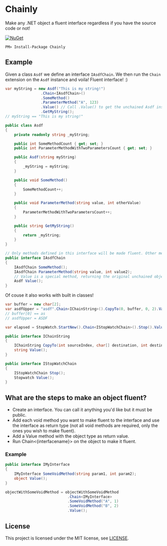 # Chainly
Make any .NET object a fluent interface regardless if you have the source code or not!

[![NuGet](https://img.shields.io/nuget/v/Chainly.svg)](https://www.nuget.org/packages/Chainly)

``PM> Install-Package Chainly``

## Example

Given a class `Asdf` we define an interface `IAsdfChain`. We then run the `Chain` extension on the `Asdf` instance and voila! Fluent interface! :) 

```csharp
var myString = new Asdf("This is my string!")
				.Chain<IAsdfChain>()
				.SomeMethod()
				.ParameterMethod("A", 123)
				.Value() // Call .Value() to get the unchained Asdf instance
				.GetMyString();
// myString == "This is my string!"

public class Asdf
{
	private readonly string _myString;

	public int SomeMethodCount { get; set; }
	public int ParameterMethodWithTwoParametersCount { get; set; }

	public Asdf(string myString)
	{
		_myString = myString;
	}

	public void SomeMethod()
	{
		SomeMethodCount++;
	}

	public void ParameterMethod(string value, int otherValue)
	{
		ParameterMethodWithTwoParametersCount++;
	}

	public string GetMyString()
	{
		return _myString;
	}
}

// Only methods defined in this interface will be made fluent. Other methods will be left alone.
public interface IAsdfChain
{
	IAsdfChain SomeMethod();
	IAsdfChain ParameterMethod(string value, int value2);
	// Value is a special method, returning the original unchained object.
	Asdf Value();
}

```

Of couse it also works with built in classes! 

```csharp
var buffer = new char[2];
var asdfUpper = "asdf".Chain<IChainString>().CopyTo(0, buffer, 0, 2).Value().ToUpper();
// buffer[0] == as
// asdfUpper = ASDF

var elapsed = StopWatch.StartNew().Chain<IStopWatchChain>().Stop().Value().Elapsed;

public interface IChainString
{
	IChainString CopyTo(int sourceIndex, char[] destination, int destinationIndex, int count);
	string Value();
}

public interface IStopWatchChain
{
	IStopWatchChain Stop();
	Stopwatch Value();
}

```

## What are the steps to make an object fluent?
* Create an interface. You can call it anything you'd like but it must be public.
* Add each void method you want to make fluent to the interface and use the interface as return type (not all void methods are required, only the ones you wish to make fluent).
* Add a Value method with the object type as return value.
* Run Chain<{interfacename}> on the object to make it fluent.

### Example

```csharp
public interface IMyInterface
{
	IMyInterface SomeVoidMethod(string param1, int param2);
	object Value();
}

objectWithSomeVoidMethod = objectWithSomeVoidMethod
							.Chain<IMyInterface>
							.SomeVoidMethod("A", 1)
							.SomeVoidMethod("B", 2)
							.Value();

```

## License
This project is licensed under the MIT license, see [LICENSE](LICENSE).